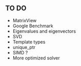 ## TO DO

- MatrixView
- Google Benchmark
- Eigenvalues and eigenvectors
- SVD
- Template types
- unique_ptr
- SIMD ?
- More optimized solver